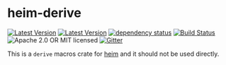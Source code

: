 # heim-derive

[![Latest Version](https://img.shields.io/crates/v/heim-derive.svg)](https://crates.io/crates/heim-derive)
[![Latest Version](https://docs.rs/heim-derive/badge.svg)](https://docs.rs/heim-derive)
[![dependency status](https://deps.rs/crate/heim-derive/0.0.5/status.svg)](https://deps.rs/crate/heim-derive/0.0.5)
[![Build Status](https://dev.azure.com/heim-rs/heim/_apis/build/status/heim-rs.heim?branchName=master)](https://dev.azure.com/heim-rs/heim/_build/latest?definitionId=1&branchName=master)
![Apache 2.0 OR MIT licensed](https://img.shields.io/badge/license-Apache2.0%2FMIT-blue.svg)
[![Gitter](https://badges.gitter.im/heim-rs/heim.svg)](https://gitter.im/heim-rs/heim)

This is a `derive` macros crate for [heim](https://crates.io/crates/heim)
and it should not be used directly.
